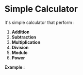 # Simple Calculator
It's simple calculator that perform : 
1. **Addition**
2. **Subtraction**
3. **Multiplication**
4. **Division**
5. **Modulo**
6. **Power**

**Example :**

<img align="center" src="">
